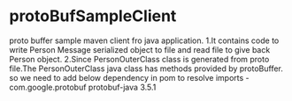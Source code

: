 # protoBufSampleClient
proto buffer sample maven client fro java application.
1.It contains code to write Person Message serialized object to file and read file to give back Person object.
2.Since PersonOuterClass class is generated from proto file.The PersonOuterClass java class has methods provided by protoBuffer. so we need to add below dependency in pom to resolve imports -
  <dependency>
			<groupId>com.google.protobuf</groupId>
			<artifactId>protobuf-java</artifactId>
			<version>3.5.1</version>
		</dependency>
